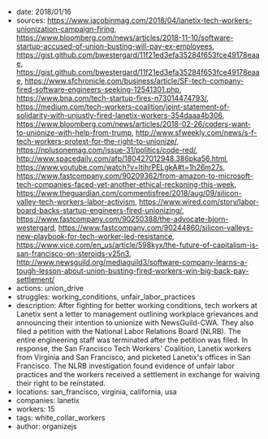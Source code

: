 - date: 2018/01/16
- sources: https://www.jacobinmag.com/2018/04/lanetix-tech-workers-unionization-campaign-firing, https://www.bloomberg.com/news/articles/2018-11-10/software-startup-accused-of-union-busting-will-pay-ex-employees, https://gist.github.com/bwestergard/11f21ed3efa35284f653fce49178eaae, https://gist.github.com/bwestergard/11f21ed3efa35284f653fce49178eaae, https://www.sfchronicle.com/business/article/SF-tech-company-fired-software-engineers-seeking-12541301.php, https://www.bna.com/tech-startup-fires-n73014474793/, https://medium.com/tech-workers-coalition/joint-statement-of-solidarity-with-unjustly-fired-lanetix-workers-354daaa4b306, https://www.bloomberg.com/news/articles/2018-02-26/coders-want-to-unionize-with-help-from-trump, http://www.sfweekly.com/news/s-f-tech-workers-protest-for-the-right-to-unionize/, https://nplusonemag.com/issue-31/politics/code-red/, http://www.spacedaily.com/afp/180427012948.386pka56.html, https://www.youtube.com/watch?v=ItihrPELgkA#t=1h26m27s, https://www.fastcompany.com/90209362/from-amazon-to-microsoft-tech-companies-faced-yet-another-ethical-reckoning-this-week, https://www.theguardian.com/commentisfree/2018/aug/09/silicon-valley-tech-workers-labor-activism, https://www.wired.com/story/labor-board-backs-startup-engineers-fired-unionizing/, https://www.fastcompany.com/90250388/the-advocate-bjorn-westergard, https://www.fastcompany.com/90244860/silicon-valleys-new-playbook-for-tech-worker-led-resistance, https://www.vice.com/en_us/article/598kyx/the-future-of-capitalism-is-san-francisco-on-steroids-v25n3, http://www.newsguild.org/mediaguild3/software-company-learns-a-tough-lesson-about-union-busting-fired-workers-win-big-back-pay-settlement/
- actions: union_drive
- struggles: working_conditions, unfair_labor_practices
- description: After fighting for better working conditions, tech workers at Lanetix sent a letter to management outlining workplace grievances and announcing their intention to unionize with NewsGuild-CWA. They also filed a petition with the National Labor Relations Board (NLRB). The entire engineering staff was terminated after the petition was filed. In response, the San Francisco Tech Workers' Coalition, Lanetix workers from Virginia and San Francisco, and picketed Lanetix's offices in San Francisco. The NLRB investigation found evidence of unfair labor practices and the workers received a settlement in exchange for waiving their right to be reinstated.
- locations: san_francisco, virginia, california, usa
- companies: lanetix
- workers: 15
- tags: white_collar_workers
- author: organizejs
